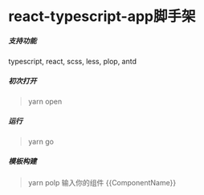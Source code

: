 # react-typescript-app脚手架

##### 支持功能

typescript, react, scss, less, plop, antd

##### 初次打开
> yarn open

##### 运行
> yarn go

##### 模板构建

> yarn polp
输入你的组件 {{ComponentName}}